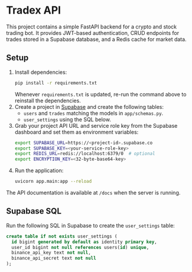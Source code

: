 # Tradex API

This project contains a simple FastAPI backend for a crypto and stock trading bot. It provides JWT-based authentication, CRUD endpoints for trades stored in a Supabase database, and a Redis cache for market data.

## Setup

1. Install dependencies:
   ```bash
   pip install -r requirements.txt
   ```
   Whenever `requirements.txt` is updated, re-run the command above to reinstall
   the dependencies.
2. Create a project in [Supabase](https://supabase.com) and create the following tables:
   - `users` and `trades` matching the models in `app/schemas.py`.
   - `user_settings` using the SQL below.
3. Grab your project API URL and service role key from the Supabase dashboard and set them as environment variables:
   ```bash
   export SUPABASE_URL=https://<project-id>.supabase.co
   export SUPABASE_KEY=<your-service-role-key>
   export REDIS_URL=redis://localhost:6379/0  # optional
   export ENCRYPTION_KEY=<32-byte-base64-key>
   ```
4. Run the application:
   ```bash
   uvicorn app.main:app --reload
   ```

The API documentation is available at `/docs` when the server is running.

## Supabase SQL

Run the following SQL in Supabase to create the `user_settings` table:

```sql
create table if not exists user_settings (
  id bigint generated by default as identity primary key,
  user_id bigint not null references users(id) unique,
  binance_api_key text not null,
  binance_api_secret text not null
);
```
